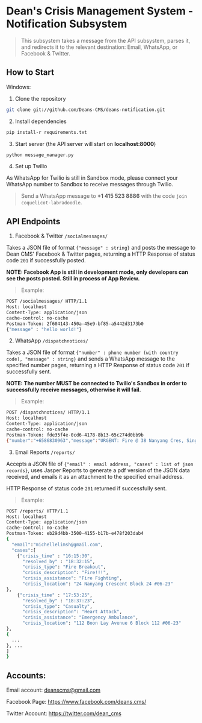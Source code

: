 # Dean's Crisis Management System - Notification Subsystem
> This subsystem takes a message from the API subsystem, parses it, and redirects it to the relevant destination: Email, WhatsApp, or Facebook & Twitter. 


## How to Start

Windows:

1. Clone the repository
```sh
git clone git://github.com/Deans-CMS/deans-notification.git
```

2. Install dependencies
```sh
pip install-r requirements.txt
```

3. Start server (the API server will start on 	**localhost:8000**)
```sh
python message_manager.py
```

4. Set up Twilio

As WhatsApp for Twilio is still in Sandbox mode, please connect your WhatsApp number to Sandbox to receive messages through Twilio.
> Send a WhatsApp message to **+1 415 523 8886** with the code ```join coquelicot-labradoodle```.

## API Endpoints

1. Facebook & Twitter ```/socialmessages/```

Takes a JSON file of format ```{"message" : string}``` and posts the message to Dean CMS' Facebook & Twitter pages, returning a HTTP Response of status code ```201``` if successfully posted.

**NOTE: Facebook App is still in development mode, only developers can see the posts posted. Still in process of App Review.**

>Example:
```sh
POST /socialmessages/ HTTP/1.1
Host: localhost
Content-Type: application/json
cache-control: no-cache
Postman-Token: 2f604143-450a-45e9-bf85-a5442d3173b0
{"message" : "hello world!"}
```

2. WhatsApp ```/dispatchnotices/```

Takes a JSON file of format ```{"number" : phone number (with country code), "message" : string}``` and sends a WhatsApp message to the specified number pages, returning a HTTP Response of status code ```201``` if successfully sent.

**NOTE: The number MUST be connected to Twilio's Sandbox in order to successfully receive messages, otherwise it will fail.**

>Example:
```sh
POST /dispatchnotices/ HTTP/1.1
Host: localhost
Content-Type: application/json
cache-control: no-cache
Postman-Token: fde35f4e-0cd6-4178-8b13-65c274d0bb9b
{"number":"+6586830963","message":"URGENT: Fire @ 38 Nanyang Cres, Singapore 636866. Block 24 #06-120."}
```

3. Email Reports ```/reports/```

Accepts a JSON file of ```{"email" : email address, "cases" : list of json records}```, uses Jasper Reports to generate a pdf version of the JSON data received, and emails it as an attachment to the specified email address. 

HTTP Response of status code ```201``` returned if successfully sent.

>Example:
```sh
POST /reports/ HTTP/1.1
Host: localhost
Content-Type: application/json
cache-control: no-cache
Postman-Token: eb29d4bb-3500-4155-b17b-e478f203dab4
{
  "email":"michellelimsh@gmail.com",
  "cases":[
    {"crisis_time" : "16:15:30",
      "resolved_by" : "18:32:15",
      "crisis_type": "Fire Breakout",
      "crisis_description": "Fire!!!",
      "crisis_assistance": "Fire Fighting",
      "crisis_location": "24 Nanyang Crescent Block 24 #06-23"
},
    {"crisis_time" : "17:53:25",
      "resolved_by" : "18:37:23",
      "crisis_type": "Casualty",
      "crisis_description": "Heart Attack",
      "crisis_assistance": "Emergency Ambulance",
      "crisis_location": "112 Boon Lay Avenue 6 Block 112 #06-23"
},
{
  ...
}, ...
]
}
```

## Accounts:

Email account: deanscms@gmail.com

Facebook Page: https://www.facebook.com/deans.cms/ 

Twitter Account: https://twitter.com/dean_cms
